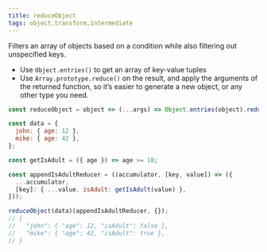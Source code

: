 ```yaml
---
title: reduceObject
tags: object,transform,intermediate
---
```


Filters an array of objects based on a condition while also filtering out unspecified keys.

- Use `Object.entries()` to get an array of key-value tuples
- Use `Array.prototype.reduce()` on the result, and apply the arguments of the returned function, so it’s easier to generate a new object, or any other type you need.

```js
const reduceObject = object => (...args) => Object.entries(object).reduce(...args);
```

```js
const data = {
  john: { age: 12 },
  mike: { age: 42 },
};

const getIsAdult = ({ age }) => age >= 18;

const appendIsAdultReducer = ((accumulator, [key, value]) => ({
  ...accumulator,
  [key]: { ...value, isAdult: getIsAdult(value) },
}));

reduceObject(data)(appendIsAdultReducer, {});
// {
//   "john": { "age": 12, "isAdult": false },
//   "mike": { "age": 42, "isAdult": true },
// }
```
